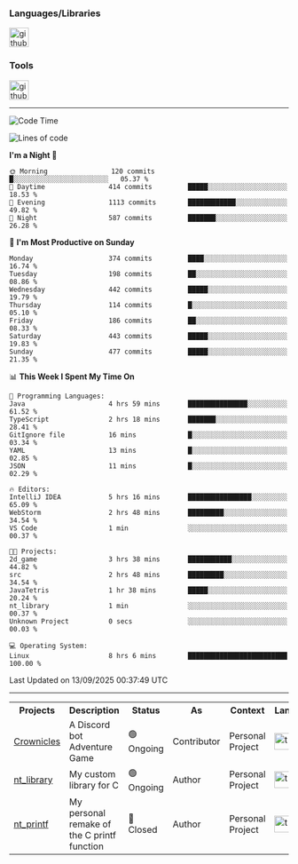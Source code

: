 <div>
    <h3>Languages/Libraries</h3>
    <img alt="github-chart" src="https://skillicons.dev/icons?i=c,py,js,ts,discordjs,html,css,md" height="35px">
</div>
<div>
    <h3>Tools</h3>
    <img alt="github-chart" src="https://skillicons.dev/icons?i=discord,git,github,gitlab,vscode,webstorm,pycharm,ubuntu,pnpm,nodejs,docker" height="35px">
</div>

---
<!--START_SECTION:waka-->
![Code Time](http://img.shields.io/badge/Code%20Time-307%20hrs%2052%20mins-blue)

![Lines of code](https://img.shields.io/badge/From%20Hello%20World%20I%27ve%20Written-112.8%20thousand%20lines%20of%20code-blue)

**I'm a Night 🦉** 

```text
🌞 Morning                120 commits         █░░░░░░░░░░░░░░░░░░░░░░░░   05.37 % 
🌆 Daytime                414 commits         █████░░░░░░░░░░░░░░░░░░░░   18.53 % 
🌃 Evening                1113 commits        ████████████░░░░░░░░░░░░░   49.82 % 
🌙 Night                  587 commits         ███████░░░░░░░░░░░░░░░░░░   26.28 % 
```
📅 **I'm Most Productive on Sunday** 

```text
Monday                   374 commits         ████░░░░░░░░░░░░░░░░░░░░░   16.74 % 
Tuesday                  198 commits         ██░░░░░░░░░░░░░░░░░░░░░░░   08.86 % 
Wednesday                442 commits         █████░░░░░░░░░░░░░░░░░░░░   19.79 % 
Thursday                 114 commits         █░░░░░░░░░░░░░░░░░░░░░░░░   05.10 % 
Friday                   186 commits         ██░░░░░░░░░░░░░░░░░░░░░░░   08.33 % 
Saturday                 443 commits         █████░░░░░░░░░░░░░░░░░░░░   19.83 % 
Sunday                   477 commits         █████░░░░░░░░░░░░░░░░░░░░   21.35 % 
```


📊 **This Week I Spent My Time On** 

```text
💬 Programming Languages: 
Java                     4 hrs 59 mins       ███████████████░░░░░░░░░░   61.52 % 
TypeScript               2 hrs 18 mins       ███████░░░░░░░░░░░░░░░░░░   28.41 % 
GitIgnore file           16 mins             █░░░░░░░░░░░░░░░░░░░░░░░░   03.34 % 
YAML                     13 mins             █░░░░░░░░░░░░░░░░░░░░░░░░   02.85 % 
JSON                     11 mins             █░░░░░░░░░░░░░░░░░░░░░░░░   02.29 % 

🔥 Editors: 
IntelliJ IDEA            5 hrs 16 mins       ████████████████░░░░░░░░░   65.09 % 
WebStorm                 2 hrs 48 mins       █████████░░░░░░░░░░░░░░░░   34.54 % 
VS Code                  1 min               ░░░░░░░░░░░░░░░░░░░░░░░░░   00.37 % 

🐱‍💻 Projects: 
2d_game                  3 hrs 38 mins       ███████████░░░░░░░░░░░░░░   44.82 % 
src                      2 hrs 48 mins       █████████░░░░░░░░░░░░░░░░   34.54 % 
JavaTetris               1 hr 38 mins        █████░░░░░░░░░░░░░░░░░░░░   20.24 % 
nt_library               1 min               ░░░░░░░░░░░░░░░░░░░░░░░░░   00.37 % 
Unknown Project          0 secs              ░░░░░░░░░░░░░░░░░░░░░░░░░   00.03 % 

💻 Operating System: 
Linux                    8 hrs 6 mins        █████████████████████████   100.00 % 
```


 Last Updated on 13/09/2025 00:37:49 UTC
<!--END_SECTION:waka-->

---
<table>
    <tr>
        <th>Projects</th>
        <th>Description</th>
        <th>Status</th>
        <th>As</th>
        <th>Context</th>
        <th>Language</th>
    </tr>
    <tr>
        <td>
            <a href="https://github.com/Crownicles/Crownicles">Crownicles</a>
        </td>
        <td>
            A Discord bot Adventure Game
        </td>
        <td>
            🟢 Ongoing
        </td>
        <td>
            Contributor
        </td>
        <td>
            Personal Project
        </td>
        <td>
            <img alt="ts icon" src="https://skillicons.dev/icons?i=ts" height="30px">
        </td>
    </tr>
    <tr>
        <td>
            <a href="https://github.com/Ntalcme/nt_library">nt_library</a>
        </td>
        <td>
            My custom library for C
        </td>
        <td>
            🟢 Ongoing
        </td>
        <td>
            Author
        </td>
        <td>
            Personal Project
        </td>
        <td>
            <img alt="ts icon" src="https://skillicons.dev/icons?i=c" height="30px">
        </td>
    <tr>
        <td>
            <a href="https://github.com/Ntalcme/nt_printf">nt_printf</a>
        </td>
        <td>
             My personal remake of the C printf function 
        </td>
        <td>
            🔴 Closed
        </td>
        <td>
            Author
        </td>
        <td>
            Personal Project
        </td>
        <td>
            <img alt="ts icon" src="https://skillicons.dev/icons?i=c" height="30px">
        </td>
    </tr>
</table>
